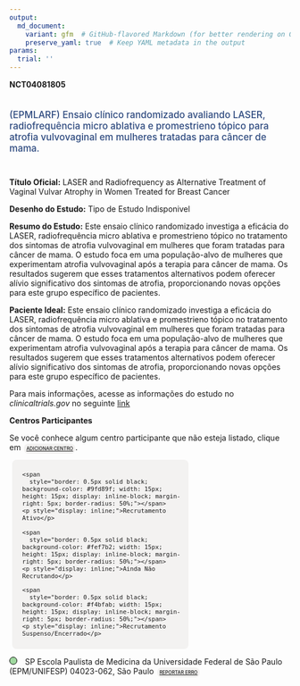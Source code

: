 ```yaml
---
output: 
  md_document:
    variant: gfm  # GitHub-flavored Markdown (for better rendering on GitHub)
    preserve_yaml: true  # Keep YAML metadata in the output
params:
  trial: ''
---
```


**NCT04081805**

<div style="padding: 5px 5px 5px 0px; font-size: 1.20em; font-weight: 500; color: #2E4A7F; text-align: left; margin-bottom: 20px">

(EPMLARF) Ensaio clínico randomizado avaliando LASER, radiofrequência
micro ablativa e promestrieno tópico para atrofia vulvovaginal em
mulheres tratadas para câncer de mama.

</div>

**Título Oficial:** LASER and Radiofrequency as Alternative Treatment of
Vaginal Vulvar Atrophy in Women Treated for Breast Cancer

**Desenho do Estudo:** Tipo de Estudo Indisponivel

**Resumo do Estudo:** Este ensaio clínico randomizado investiga a
eficácia do LASER, radiofrequência micro ablativa e promestrieno tópico
no tratamento dos sintomas de atrofia vulvovaginal em mulheres que foram
tratadas para câncer de mama. O estudo foca em uma população-alvo de
mulheres que experimentam atrofia vulvovaginal após a terapia para
câncer de mama. Os resultados sugerem que esses tratamentos alternativos
podem oferecer alívio significativo dos sintomas de atrofia,
proporcionando novas opções para este grupo específico de pacientes.

**Paciente Ideal:** Este ensaio clínico randomizado investiga a eficácia
do LASER, radiofrequência micro ablativa e promestrieno tópico no
tratamento dos sintomas de atrofia vulvovaginal em mulheres que foram
tratadas para câncer de mama. O estudo foca em uma população-alvo de
mulheres que experimentam atrofia vulvovaginal após a terapia para
câncer de mama. Os resultados sugerem que esses tratamentos alternativos
podem oferecer alívio significativo dos sintomas de atrofia,
proporcionando novas opções para este grupo específico de pacientes.

Para mais informações, acesse as informações do estudo no
*clinicaltrials.gov* no seguinte
[link](https://clinicaltrials.gov/ct2/show/NCT04081805)

**Centros Participantes**

Se você conhece algum centro participante que não esteja listado, clique
em
<span style="color: #2E4A7F; margin-left: 2px; padding: 4px; background-color: #f3f2f1; border-radius: 8px; font-weight: 500; font-size: 0.6em"><a
href="https://flazar.shinyapps.io/formsapp?study_nct_id=NCT04081805&amp;location_id=N%2FA&amp;location_full_name=N%2FA&amp;form_type=Adicionar%20Centro"
target="_blank">ADICIONAR CENTRO</a></span>.

<div style="margin-bottom: 8px; margin-left: 5px; padding: 8px; max-width: 300px; background-color: #f3f2f1; border-radius: 8px; font-size: 0.9em">

<div style="margin-left: 10px;">

    <span 
      style="border: 0.5px solid black; background-color: #9fd89f; width: 15px; height: 15px; display: inline-block; margin-right: 5px; border-radius: 50%;"></span>
    <p style="display: inline;">Recrutamento Ativo</p>

</div>

<div style="margin-left: 10px;">

    <span 
      style="border: 0.5px solid black; background-color: #fef7b2; width: 15px; height: 15px; display: inline-block; margin-right: 5px; border-radius: 50%;"></span>
    <p style="display: inline;">Ainda Não Recrutando</p>

</div>

<div style="margin-left: 10px;">

    <span 
      style="border: 0.5px solid black; background-color: #f4bfab; width: 15px; height: 15px; display: inline-block; margin-right: 5px; border-radius: 50%;"></span>
    <p style="display: inline;">Recrutamento Suspenso/Encerrado</p>

</div>

</div>

<span style="border: 0.5px solid black; display: inline-block; width: 12px; height: 12px; border-radius: 50%; margin-right: 10px; padding-bottom: 0px; background-color: #9fd89f;"></span>
SP Escola Paulista de Medicina da Universidade Federal de São Paulo
(EPM/UNIFESP) 04023-062, São Paulo
<span style="color: #2E4A7F; margin-left: 2px; padding: 4px; background-color: #f3f2f1; border-radius: 8px; font-weight: 500; font-size: 0.6em"><a
href="https://flazar.shinyapps.io/formsapp?study_nct_id=NCT04081805&amp;location_id=FEDERALUNIVERSITYOFSAOPAULOUNIFESPSAOPAULOSP04023062BRAZIL&amp;location_full_name=Escola%20Paulista%20de%20Medicina%20da%20Universidade%20Federal%20de%20S%C3%A3o%20Paulo%20%28EPM%2FUNIFESP%29%2C%2004023-062%2C%20S%C3%A3o%20Paulo&amp;form_type=Reportar%20Erro"
target="_blank">REPORTAR ERRO</a></span>
